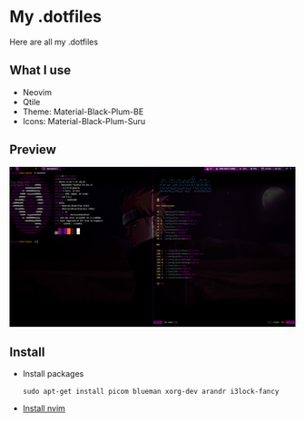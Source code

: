 # My .dotfiles

Here are all my .dotfiles

## What I use

- Neovim 
- Qtile
- Theme: Material-Black-Plum-BE
- Icons: Material-Black-Plum-Suru

## Preview

![Preview](/Pictures/preview.png)

## Install

- Install packages
    ```
    sudo apt-get install picom blueman xorg-dev arandr i3lock-fancy 
    ```
- [Install nvim](https://github.com/3nd3r1/init.lua)

